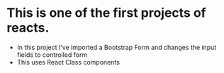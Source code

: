 # This is one of the first projects of reacts. 

- In this project I've imported a Bootstrap Form and changes the input fields to controlled form
- This uses React Class components  
